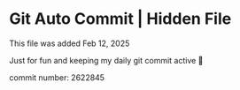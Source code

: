 # Git Auto Commit | Hidden File

This file was added Feb 12, 2025

Just for fun and keeping my daily git commit active 🤪

commit number: 2622845
